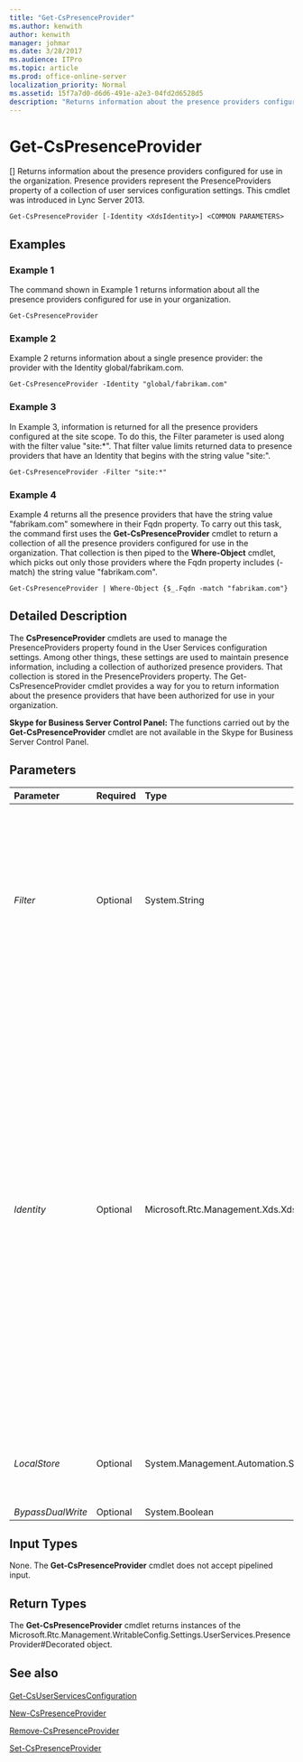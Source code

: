 ```yaml
---
title: "Get-CsPresenceProvider"
ms.author: kenwith
author: kenwith
manager: johmar
ms.date: 3/28/2017
ms.audience: ITPro
ms.topic: article
ms.prod: office-online-server
localization_priority: Normal
ms.assetid: 15f7a7d0-d6d6-491e-a2e3-04fd2d6528d5
description: "Returns information about the presence providers configured for use in the organization. Presence providers represent the PresenceProviders property of a collection of user services configuration settings. This cmdlet was introduced in Lync Server 2013."
---
```


# Get-CsPresenceProvider
[]
Returns information about the presence providers configured for use in the organization. Presence providers represent the PresenceProviders property of a collection of user services configuration settings. This cmdlet was introduced in Lync Server 2013.
  
```
Get-CsPresenceProvider [-Identity <XdsIdentity>] <COMMON PARAMETERS>

```

## Examples
<a name="Examples"> </a>

### Example 1

The command shown in Example 1 returns information about all the presence providers configured for use in your organization.
  
```
Get-CsPresenceProvider
```

### Example 2

Example 2 returns information about a single presence provider: the provider with the Identity global/fabrikam.com.
  
```
Get-CsPresenceProvider -Identity "global/fabrikam.com"
```

### Example 3

In Example 3, information is returned for all the presence providers configured at the site scope. To do this, the Filter parameter is used along with the filter value "site:\*". That filter value limits returned data to presence providers that have an Identity that begins with the string value "site:".
  
```
Get-CsPresenceProvider -Filter "site:*"
```

### Example 4

Example 4 returns all the presence providers that have the string value "fabrikam.com" somewhere in their Fqdn property. To carry out this task, the command first uses the **Get-CsPresenceProvider** cmdlet to return a collection of all the presence providers configured for use in the organization. That collection is then piped to the **Where-Object** cmdlet, which picks out only those providers where the Fqdn property includes (-match) the string value "fabrikam.com".
  
```
Get-CsPresenceProvider | Where-Object {$_.Fqdn -match "fabrikam.com"}
```

## Detailed Description
<a name="DetailedDescription"> </a>

The **CsPresenceProvider** cmdlets are used to manage the PresenceProviders property found in the User Services configuration settings. Among other things, these settings are used to maintain presence information, including a collection of authorized presence providers. That collection is stored in the PresenceProviders property. The Get-CsPresenceProvider cmdlet provides a way for you to return information about the presence providers that have been authorized for use in your organization.
  
 **Skype for Business Server Control Panel:** The functions carried out by the **Get-CsPresenceProvider** cmdlet are not available in the Skype for Business Server Control Panel.
  
## Parameters
<a name="DetailedDescription"> </a>

|**Parameter**|**Required**|**Type**|**Description**|
|:-----|:-----|:-----|:-----|
| _Filter_ <br/> |Optional  <br/> |System.String  <br/> |Enables you to use wildcards when specifying the Identity of the presence provider (or providers) to be returned. For example, to return all the presence providers configured at the service scope use this filter value:  <br/>  `-Filter "service:*"` <br/> You cannot use both the Filter parameter and the Identity parameter in the same command.  <br/> |
| _Identity_ <br/> |Optional  <br/> |Microsoft.Rtc.Management.Xds.XdsIdentity  <br/> |Unique identifier for the presence provider. The Identity of a presence provider is composed of two parts: the scope (Parent) where the provider has been applied (for example, service:UserServer:atl-cs-001.litwareinc.com) and the provider's fully qualified domain name. For example, to retrieve a single presence provider use syntax similar to this:  <br/>  `-Identity "global/fabrikam.com"` <br/> To return all the presence providers for a specific parent, simply specify the scope. For example, this syntax returns all the presence providers configured for the global scope:  <br/>  `-Identity "global"` <br/> If neither the Identity nor the Filter parameters are included, then the **Get-CsPresenceProvider** cmdlet returns information about all your providers. <br/> |
| _LocalStore_ <br/> |Optional  <br/> |System.Management.Automation.SwitchParameter  <br/> |Retrieves the allowed domains from the local replica of the Central Management store rather than from the Central Management store itself.  <br/> |
| _BypassDualWrite_ <br/> |Optional  <br/> |System.Boolean  <br/> |PARAMVALUE: $true | $false  <br/> |
   
## Input Types
<a name="InputTypes"> </a>

None. The **Get-CsPresenceProvider** cmdlet does not accept pipelined input.
  
## Return Types
<a name="ReturnTypes"> </a>

The **Get-CsPresenceProvider** cmdlet returns instances of the Microsoft.Rtc.Management.WritableConfig.Settings.UserServices.PresenceProvider#Decorated object.
  
## See also
<a name="ReturnTypes"> </a>

#### 

[Get-CsUserServicesConfiguration](get-csuserservicesconfiguration.md)
  
[New-CsPresenceProvider](new-cspresenceprovider.md)
  
[Remove-CsPresenceProvider](remove-cspresenceprovider.md)
  
[Set-CsPresenceProvider](set-cspresenceprovider.md)

